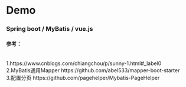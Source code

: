 # Demo
### Spring boot / MyBatis / vue.js <br>

#### 参考：
<br>
1.https://www.cnblogs.com/chiangchou/p/sunny-1.html#_label0 <br>
2.MyBatis通用Mapper https://github.com/abel533/mapper-boot-starter <br>
3.配置分页 https://github.com/pagehelper/Mybatis-PageHelper <br>
